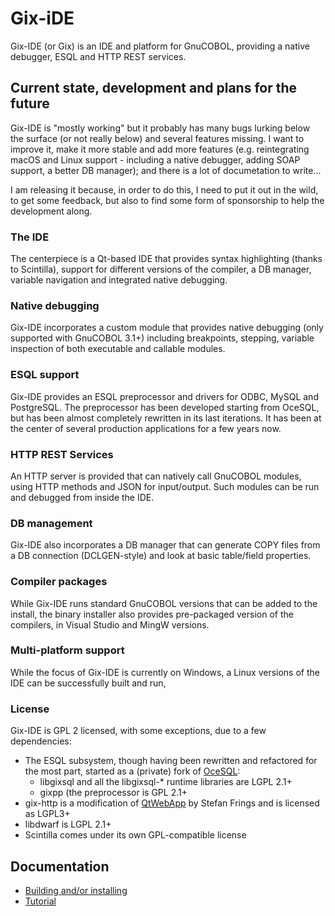 ﻿# Gix-iDE
Gix-IDE (or Gix) is an IDE and platform for GnuCOBOL, providing a native debugger, ESQL and HTTP REST services.

## Current state, development and plans for the future
Gix-IDE is "mostly working" but it probably has many bugs lurking below the surface (or not really below) and several features missing. I want to improve it, make it more stable and add more features (e.g.  reintegrating macOS and Linux support - including a native debugger, adding SOAP support, a better DB manager); and there is a lot of documetation to write...

I am releasing it because, in order to do this, I need to put it out in the wild, to get some feedback, but also to find some form of sponsorship to help the development along.

### The IDE
The centerpiece is a Qt-based IDE that provides syntax highlighting (thanks to Scintilla), support for different versions of the compiler, a DB manager, variable navigation and integrated native debugging.

### Native debugging
Gix-IDE incorporates a custom module that provides native debugging (only supported with GnuCOBOL 3.1+) including breakpoints, stepping, variable inspection of both executable and callable modules.

### ESQL support
Gix-IDE provides an ESQL preprocessor and drivers for ODBC, MySQL and PostgreSQL. The preprocessor has been developed starting from OceSQL, but has been almost completely rewritten in its last iterations. It has been at the center of several production applications for a few years now.

### HTTP REST Services
An HTTP server is provided that can natively call GnuCOBOL modules, using HTTP methods and JSON for input/output. Such modules can be run and debugged from inside the IDE.

### DB management
Gix-IDE also incorporates a DB manager that can generate COPY files from a DB connection (DCLGEN-style) and look at basic table/field properties.

### Compiler packages
While Gix-IDE runs standard GnuCOBOL versions that can be added to the install, the binary installer also provides pre-packaged version of the compilers, in Visual Studio and MingW versions.

### Multi-platform support
While the focus of Gix-IDE is currently on Windows, a Linux versions of the IDE can be successfully built and run,

### License
Gix-IDE is GPL 2 licensed, with some exceptions, due to a few dependencies:

 - The ESQL subsystem, though having been rewritten and refactored for the most part, started as a (private) fork of [OceSQL](https://github.com/tollofsen/ocesql):
   - libgixsql and all the libgixsql-* runtime libraries are LGPL 2.1+
   - gixpp (the preprocessor is GPL 2.1+
  - gix-http is a modification of [QtWebApp](http://stefanfrings.de/qtwebapp/index-en.html) by Stefan Frings and is licensed as LGPL3+
  - libdwarf is LGPL 2.1+
  - Scintilla comes under its own GPL-compatible license

## Documentation

 - [Building and/or installing](doc/building_and_installing.md)
 - [Tutorial](doc/tutorial.md)

